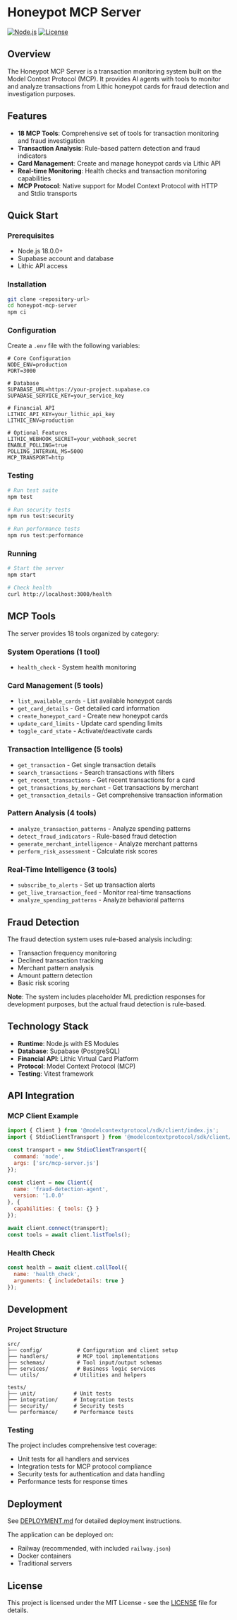 # Honeypot MCP Server

[![Node.js](https://img.shields.io/badge/Node.js-18+-green.svg)](https://nodejs.org/)
[![License](https://img.shields.io/badge/License-MIT-yellow.svg)](LICENSE)

## Overview

The Honeypot MCP Server is a transaction monitoring system built on the Model Context Protocol (MCP). It provides AI agents with tools to monitor and analyze transactions from Lithic honeypot cards for fraud detection and investigation purposes.

## Features

- **18 MCP Tools**: Comprehensive set of tools for transaction monitoring and fraud investigation
- **Transaction Analysis**: Rule-based pattern detection and fraud indicators
- **Card Management**: Create and manage honeypot cards via Lithic API
- **Real-time Monitoring**: Health checks and transaction monitoring capabilities
- **MCP Protocol**: Native support for Model Context Protocol with HTTP and Stdio transports

## Quick Start

### Prerequisites

- Node.js 18.0.0+
- Supabase account and database
- Lithic API access

### Installation

```bash
git clone <repository-url>
cd honeypot-mcp-server
npm ci
```

### Configuration

Create a `.env` file with the following variables:

```env
# Core Configuration
NODE_ENV=production
PORT=3000

# Database
SUPABASE_URL=https://your-project.supabase.co
SUPABASE_SERVICE_KEY=your_service_key

# Financial API
LITHIC_API_KEY=your_lithic_api_key
LITHIC_ENV=production

# Optional Features
LITHIC_WEBHOOK_SECRET=your_webhook_secret
ENABLE_POLLING=true
POLLING_INTERVAL_MS=5000
MCP_TRANSPORT=http
```

### Testing

```bash
# Run test suite
npm test

# Run security tests
npm run test:security

# Run performance tests
npm run test:performance
```

### Running

```bash
# Start the server
npm start

# Check health
curl http://localhost:3000/health
```

## MCP Tools

The server provides 18 tools organized by category:

### System Operations (1 tool)
- `health_check` - System health monitoring

### Card Management (5 tools)
- `list_available_cards` - List available honeypot cards
- `get_card_details` - Get detailed card information
- `create_honeypot_card` - Create new honeypot cards
- `update_card_limits` - Update card spending limits
- `toggle_card_state` - Activate/deactivate cards

### Transaction Intelligence (5 tools)
- `get_transaction` - Get single transaction details
- `search_transactions` - Search transactions with filters
- `get_recent_transactions` - Get recent transactions for a card
- `get_transactions_by_merchant` - Get transactions by merchant
- `get_transaction_details` - Get comprehensive transaction information

### Pattern Analysis (4 tools)
- `analyze_transaction_patterns` - Analyze spending patterns
- `detect_fraud_indicators` - Rule-based fraud detection
- `generate_merchant_intelligence` - Analyze merchant patterns
- `perform_risk_assessment` - Calculate risk scores

### Real-Time Intelligence (3 tools)
- `subscribe_to_alerts` - Set up transaction alerts
- `get_live_transaction_feed` - Monitor real-time transactions
- `analyze_spending_patterns` - Analyze behavioral patterns

## Fraud Detection

The fraud detection system uses rule-based analysis including:

- Transaction frequency monitoring
- Declined transaction tracking  
- Merchant pattern analysis
- Amount pattern detection
- Basic risk scoring

**Note**: The system includes placeholder ML prediction responses for development purposes, but the actual fraud detection is rule-based.

## Technology Stack

- **Runtime**: Node.js with ES Modules
- **Database**: Supabase (PostgreSQL)
- **Financial API**: Lithic Virtual Card Platform
- **Protocol**: Model Context Protocol (MCP)
- **Testing**: Vitest framework

## API Integration

### MCP Client Example

```javascript
import { Client } from '@modelcontextprotocol/sdk/client/index.js';
import { StdioClientTransport } from '@modelcontextprotocol/sdk/client/stdio.js';

const transport = new StdioClientTransport({
  command: 'node',
  args: ['src/mcp-server.js']
});

const client = new Client({
  name: 'fraud-detection-agent',
  version: '1.0.0'
}, {
  capabilities: { tools: {} }
});

await client.connect(transport);
const tools = await client.listTools();
```

### Health Check

```javascript
const health = await client.callTool({
  name: 'health_check',
  arguments: { includeDetails: true }
});
```

## Development

### Project Structure

```
src/
├── config/           # Configuration and client setup
├── handlers/         # MCP tool implementations
├── schemas/          # Tool input/output schemas
├── services/         # Business logic services
└── utils/           # Utilities and helpers

tests/
├── unit/            # Unit tests
├── integration/     # Integration tests
├── security/        # Security tests
└── performance/     # Performance tests
```

### Testing

The project includes comprehensive test coverage:

- Unit tests for all handlers and services
- Integration tests for MCP protocol compliance
- Security tests for authentication and data handling
- Performance tests for response times

## Deployment

See [DEPLOYMENT.md](./DEPLOYMENT.md) for detailed deployment instructions.

The application can be deployed on:
- Railway (recommended, with included `railway.json`)
- Docker containers
- Traditional servers

## License

This project is licensed under the MIT License - see the [LICENSE](LICENSE) file for details.